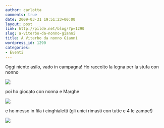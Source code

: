 ```yaml
---
author: carlotta
comments: true
date: 2009-03-31 19:51:23+00:00
layout: post
link: http://pilde.net/blog/?p=1290
slug: a-viterbo-da-nonno-gianni
title: A Viterbo da nonno Gianni
wordpress_id: 1290
categories:
- Eventi
---
```


Oggi niente asilo, vado in campagna! Ho raccolto la legna per la stufa con nonno

![](http://pilde.net/blog/wp-content/uploads/2009/04/vit_legna.jpg)

poi ho giocato con nonna e Marghe

![](http://pilde.net/blog/wp-content/uploads/2009/04/vit_nonna.jpg)

e ho messo in fila i cinghialetti (gli unici rimasti con tutte e 4 le zampe!)

[](http://None)[![](http://pilde.net/blog/wp-content/uploads/2009/04/vit_cinghiale.jpg)](http://None)
